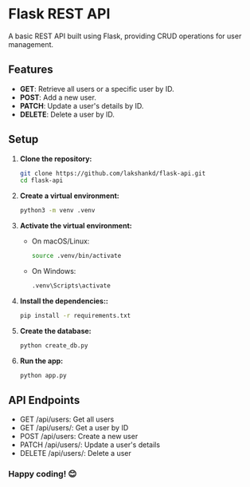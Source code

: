 # Flask REST API

A basic REST API built using Flask, providing CRUD operations for user management.

## Features

- **GET**: Retrieve all users or a specific user by ID.
- **POST**: Add a new user.
- **PATCH**: Update a user's details by ID.
- **DELETE**: Delete a user by ID.

## Setup

1. **Clone the repository:**
   ```bash
   git clone https://github.com/lakshankd/flask-api.git
   cd flask-api
   ```

2. **Create a virtual environment:**
   ```bash
   python3 -m venv .venv
   ```

3. **Activate the virtual environment:**
    -  On macOS/Linux:    
        ```bash
        source .venv/bin/activate
        ```
    -  On Windows:    
        ```bash
        .venv\Scripts\activate
        ```

4. **Install the dependencies::**
   ```bash
   pip install -r requirements.txt
   ```

5. **Create the database:**
   ```bash
   python create_db.py
   ```

6. **Run the app:**
   ```bash
   python app.py
   ```

## API Endpoints
- GET /api/users: Get all users
- GET /api/users/<id>: Get a user by ID
- POST /api/users: Create a new user
- PATCH /api/users/<id>: Update a user's details
- DELETE /api/users/<id>: Delete a user


### Happy coding! 😊
